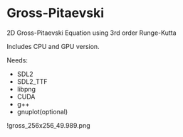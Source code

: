# Gross-Pitaevski
2D Gross-Pitaevski Equation using 3rd order Runge-Kutta

Includes CPU and GPU version.

Needs:
- SDL2
- SDL2_TTF
- libpng
- CUDA
- g++
- gnuplot(optional)

!gross_256x256_49.989.png
